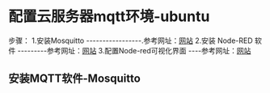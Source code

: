 # 配置云服务器mqtt环境-ubuntu

步骤：
1.安装Mosquitto  -----------------.参考网址：[网站](https://randomnerdtutorials.com/how-to-install-mosquitto-broker-on-raspberry-pi/)
2.安装 Node-RED 软件 ---------参考网址：[网站](https://randomnerdtutorials.com/access-node-red-dashboard-anywhere-digital-ocean/)
3.配置Node-red可视化界面 ----参考网址：[网站](https://randomnerdtutorials.com/getting-started-node-red-dashboard/)

## 安装MQTT软件-Mosquitto

